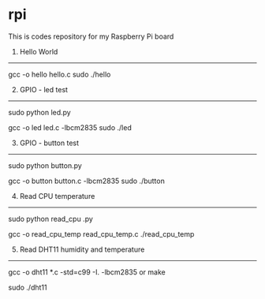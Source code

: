 # rpi
This is codes repository for my Raspberry Pi board

1. Hello World
----------------------
gcc -o hello hello.c
sudo ./hello

2. GPIO - led test
----------------------
sudo python led.py

gcc -o led led.c -lbcm2835
sudo ./led

3. GPIO - button test
----------------------
sudo python button.py

gcc -o button button.c -lbcm2835
sudo ./button

4. Read CPU temperature
-----------------------
sudo python read_cpu .py

gcc -o read_cpu_temp read_cpu_temp.c
./read_cpu_temp

5. Read DHT11 humidity and temperature
----------------------
gcc -o dht11 *.c -std=c99 -I. -lbcm2835
or
make

sudo ./dht11

